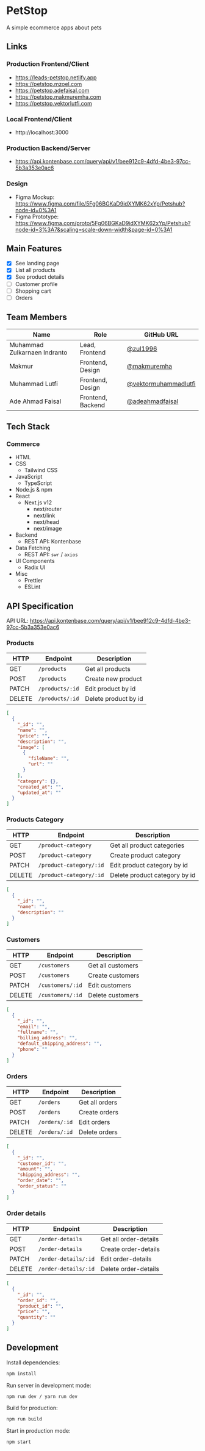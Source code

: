 # PetStop

A simple ecommerce apps about pets

## Links

### Production Frontend/Client

- https://leads-petstop.netlify.app
- https://petstop.mzoel.com
- https://petstop.adefaisal.com
- https://petstop.makmuremha.com
- https://petstop.vektorlutfi.com

### Local Frontend/Client

- http://localhost:3000

### Production Backend/Server

- https://api.kontenbase.com/query/api/v1/bee912c9-4dfd-4be3-97cc-5b3a353e0ac6

### Design

- Figma Mockup: https://www.figma.com/file/5Fg06BGKaD9idXYMK62xYp/Petshub?node-id=0%3A1
- Figma Prototype: https://www.figma.com/proto/5Fg06BGKaD9idXYMK62xYp/Petshub?node-id=3%3A7&scaling=scale-down-width&page-id=0%3A1

## Main Features

- [x] See landing page
- [x] List all products
- [x] See product details
- [ ] Customer profile
- [ ] Shopping cart
- [ ] Orders

## Team Members

| Name                         | Role              | GitHub URL                                                     |
| ---------------------------- | ----------------- | -------------------------------------------------------------- |
| Muhammad Zulkarnaen Indranto | Lead, Frontend    | [@zul1996](https://github.com/zul1996)                         |
| Makmur                       | Frontend, Design  | [@makmuremha](https://github.com/makmuremha)                   |
| Muhammad Lutfi               | Frontend, Design  | [@vektormuhammadlutfi](https://github.com/vektormuhammadlutfi) |
| Ade Ahmad Faisal             | Frontend, Backend | [@adeahmadfaisal](https://github.com/adeahmadfaisal)           |

## Tech Stack

### Commerce

- HTML
- CSS
  - Tailwind CSS
- JavaScript
  - TypeScript
- Node.js & npm
- React
  - Next.js v12
    - next/router
    - next/link
    - next/head
    - next/image
- Backend
  - REST API: Kontenbase
- Data Fetching
  - REST API: `swr` / `axios`
- UI Components
  - Radix UI
- Misc
  - Prettier
  - ESLint

## API Specification

API URL: https://api.kontenbase.com/query/api/v1/bee912c9-4dfd-4be3-97cc-5b3a353e0ac6

### Products

| HTTP   | Endpoint        | Description          |
| ------ | --------------- | -------------------- |
| GET    | `/products`     | Get all products     |
| POST   | `/products`     | Create new product   |
| PATCH  | `/products/:id` | Edit product by id   |
| DELETE | `/products/:id` | Delete product by id |

```json
[
  {
    "_id": "",
    "name": "",
    "price": "",
    "description": "",
    "image": [
      {
        "fileName": "",
        "url": ""
      }
    ],
    "category": {},
    "created_at": "",
    "updated_at": ""
  }
]
```

### Products Category

| HTTP   | Endpoint                | Description                   |
| ------ | ----------------------- | ----------------------------- |
| GET    | `/product-category`     | Get all product categories    |
| POST   | `/product-category`     | Create product category       |
| PATCH  | `/product-category/:id` | Edit product category by id   |
| DELETE | `/product-category/:id` | Delete product category by id |

```json
[
  {
    "_id": "",
    "name": "",
    "description": ""
  }
]
```

### Customers

| HTTP   | Endpoint         | Description       |
| ------ | ---------------- | ----------------- |
| GET    | `/customers`     | Get all customers |
| POST   | `/customers`     | Create customers  |
| PATCH  | `/customers/:id` | Edit customers    |
| DELETE | `/customers/:id` | Delete customers  |

```json
[
  {
    "_id": "",
    "email": "",
    "fullname": "",
    "billing_address": "",
    "default_shipping_address": "",
    "phone": ""
  }
]
```

### Orders

| HTTP   | Endpoint      | Description    |
| ------ | ------------- | -------------- |
| GET    | `/orders`     | Get all orders |
| POST   | `/orders`     | Create orders  |
| PATCH  | `/orders/:id` | Edit orders    |
| DELETE | `/orders/:id` | Delete orders  |

```json
[
  {
    "_id": "",
    "customer_id": "",
    "amount": "",
    "shipping_address": "",
    "order_date": "",
    "order_status": ""
  }
]
```

### Order details

| HTTP   | Endpoint             | Description           |
| ------ | -------------------- | --------------------- |
| GET    | `/order-details`     | Get all order-details |
| POST   | `/order-details`     | Create order-details  |
| PATCH  | `/order-details/:id` | Edit order-details    |
| DELETE | `/order-details/:id` | Delete order-details  |

```json
[
  {
    "_id": "",
    "order_id": "",
    "product_id": "",
    "price": "",
    "quantity": ""
  }
]
```

## Development

Install dependencies:

```sh
npm install
```

Run server in development mode:

```sh
npm run dev / yarn run dev
```

Build for production:

```sh
npm run build
```

Start in production mode:

```sh
npm start
```
